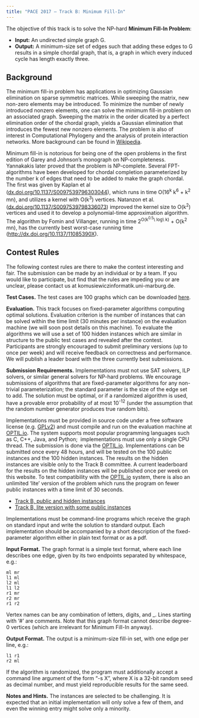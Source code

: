 ```yaml
---
title: "PACE 2017 – Track B: Minimum Fill-In"
---
```


The objective of this track is to solve the NP-hard **Minimum Fill-In Problem**:

- **Input:** An undirected simple graph G.
- **Output:** A minimum-size set of edges such that adding these edges to G results in a simple chordal graph, that is, a graph in which every induced cycle has length exactly three.

## Background

The minimum fill-in problem has applications in optimizing Gaussian elimination on sparse symmetric matrices. While sweeping the matrix, new non-zero elements may be introduced. To minimize the number of newly introduced nonzero elements, one can solve the minimum fill-in problem on an associated graph. Sweeping the matrix in the order dicated by a perfect elimination order of the chordal graph, yields a Gaussian elimination that introduces the fewest new nonzero elements. The problem is also of interest in Computational Phylogeny and the analysis of protein interaction networks. More background can be found in [Wikipedia](https://en.wikipedia.org/wiki/Chordal_completion#Applications).

Minimum fill-in is notorious for being one of the open problems in the first edition of Garey and Johnson’s monograph on NP-completeness. Yannakakis later proved that the problem is NP-complete. Several FPT-algorithms have been developed for chordal completion parameterized by the number k of edges that need to be added to make the graph chordal. The first was given by Kaplan et al ([dx.doi.org/10.1137/S0097539796303044](https://dx.doi.org/10.1137/S0097539796303044)), which runs in time O(16<sup>k</sup> k<sup>6</sup> + k<sup>2</sup> mn), and utilizes a kernel with O(k<sup>3</sup>) vertices. Natanzon et al. ([dx.doi.org/10.1137/S0097539798336073](https://dx.doi.org/10.1137/S0097539798336073)) improved the kernel size to O(k<sup>2</sup>) vertices and used it to develop a polynomial-time approximation algorithm. The algorithm by Fomin and Villanger, running in time 2<sup>O(k<sup>0.5</sup>\ log\ k)</sup> + O(k<sup>2</sup> mn), has the currently best worst-case running time  (<http://dx.doi.org/10.1137/11085390X>).

## Contest Rules

The following contest rules are there to make the contest interesting and fair. The submission can be made by an individual or by a team. If you would like to participate, but find that the rules are impeding you or are unclear, please contact us at komusiewiczinformatik.uni-marburg.de.

**Test Cases.** The test cases are 100 graphs which can be downloaded [here](https://github.com/PACE-challenge/Minimum-Fill-In-PACE-2017-instances).

**Evaluation.** This track focuses on fixed-parameter algorithms computing optimal solutions. Evaluation criterion is the number of instances that can be solved within the time limit (30 minutes per instance) on the evaluation machine (we will soon post details on this machine). To evaluate the algorithms we will use a set of 100 hidden instances which are similar in structure to the public test cases and revealed after the contest. Participants are strongly encouraged to submit preliminary versions (up to once per week) and will receive feedback on correctness and performance. We will publish a leader board with the three currently best submissions.

**Submission Requirements.** Implementations must not use SAT solvers, ILP solvers, or similar general solvers for NP-hard problems. We encourage submissions of algorithms that are fixed-parameter algorithms for any non-trivial parameterization; the standard parameter is the size of the edge set to add. The solution must be optimal, or if a randomized algorithm is used, have a provable error probability of at most 10<sup>-12</sup> (under the assumption that the random number generator produces true random bits).

Implementations must be provided in source code under a free software license (e.g. [GPLv2](http://www.gnu.org/licenses/license-list.html#GPLv2)) and must compile and run on the evaluation machine at [OPTIL.io](http://www.optil.io). The system supports most popular programming languages such as C, C++, Java, and Python;  implementations must use only a single CPU thread. The submission is done via the [OPTIL.io](http://www.optil.io). Implementations can be submitted once every 48 hours, and will be tested on the 100 public instances and the 100 hidden instances. The results on the hidden instances are visible only to the Track B committee. A current leaderboard for the results on the hidden instances will be published once per week on this website. To test compatibility with the [OPTIL.io](http://www.optil.io) system, there is also an unlimited ‘lite’ version of the problem which runs the program on fewer public instances with a time limit of 30 seconds.

- [Track B, public and hidden instances](https://www.optil.io/optilion/problem/3009)
- [Track B, lite version with some public instances](https://www.optil.io/optilion/problem/3010)

Implementations must be command-line programs which receive the graph on standard input and write the solution to standard output. Each implementation should be accompanied by a short description of the fixed-parameter algorithm either in plain text format or as a pdf.

**Input Format.** The graph format is a simple text format, where each line describes one edge, given by its two endpoints separated by whitespace, e.g.:

    ml mr
    l1 ml
    l2 ml
    l1 l2
    r1 mr
    r2 mr
    r1 r2

Vertex names can be any combination of letters, digits, and \_. Lines starting with ‘\#’ are comments. Note that this graph format cannot describe degree-0 vertices (which are irrelevant for Minimum Fill-In anyway).

**Output Format.** The output is a minimum-size fill-in set, with one edge per line, e.g.:

    l1 r1
    r2 ml

If the algorithm is randomized, the program must additionally accept a command line argument of the form “-s X”, where X is a 32-bit random seed as decimal number, and must yield reproducible results for the same seed.

**Notes and Hints.** The instances are selected to be challenging. It is expected that an initial implementation will only solve a few of them, and even the winning entry might solve only a minority.

